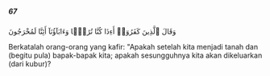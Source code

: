 ##### 67

<span class="ayah">وَقَالَ ٱلَّذِينَ كَفَرُوٓا۟ أَءِذَا كُنَّا تُرَٰبًۭا وَءَابَآؤُنَآ أَئِنَّا لَمُخْرَجُونَ</span>

<span class="ayah_translation">Berkatalah orang-orang yang kafir: "Apakah setelah kita menjadi tanah dan (begitu pula) bapak-bapak kita; apakah sesungguhnya kita akan dikeluarkan (dari kubur)?</span>
